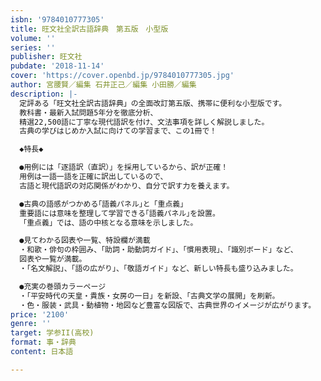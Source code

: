 ```yaml
---
isbn: '9784010777305'
title: 旺文社全訳古語辞典　第五版　小型版
volume: ''
series: ''
publisher: 旺文社
pubdate: '2018-11-14'
cover: 'https://cover.openbd.jp/9784010777305.jpg'
author: 宮腰賢／編集 石井正己／編集 小田勝／編集
description: |-
  定評ある「旺文社全訳古語辞典」の全面改訂第五版、携帯に便利な小型版です。
  教科書・最新入試問題5年分を徹底分析、
  精選22,500語に丁寧な現代語訳を付け、文法事項を詳しく解説しました。
  古典の学びはじめか入試に向けての学習まで、この1冊で！

  ◆特長◆

  ●用例には「逐語訳（直訳）」を採用しているから、訳が正確！
  用例は一語一語を正確に訳出しているので、
  古語と現代語訳の対応関係がわかり、自分で訳す力を養えます。

  ●古典の語感がつかめる｢語義パネル｣と「重点義」
  重要語には意味を整理して学習できる｢語義パネル｣を設置。
  「重点義」では、語の中核となる意味を示しました。

  ●見てわかる図表や一覧、特設欄が満載
  ・和歌・俳句の枠囲み、「助詞・助動詞ガイド」、「慣用表現」、「識別ボード」など、
  図表や一覧が満載。
  ・「名文解説」、「語の広がり」、「敬語ガイド」など、新しい特長も盛り込みました。

  ●充実の巻頭カラーページ
  ・「平安時代の天皇・貴族・女房の一日」を新設、「古典文学の展開」を刷新。
  ・色・服装・武具・動植物・地図など豊富な図版で、古典世界のイメージが広がります。
price: '2100'
genre: ''
target: 学参II(高校)
format: 事・辞典
content: 日本語

---
```

